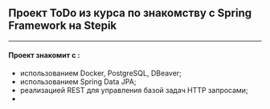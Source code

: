 ## Проект ToDo из курса по знакомству с Spring Framework на Stepik

---
#### Проект знакомит с :
* использованием Docker, PostgreSQL, DBeaver; 
* использованием Spring Data JPA;
* реализацией REST для управления базой задач HTTP запросами;
* 